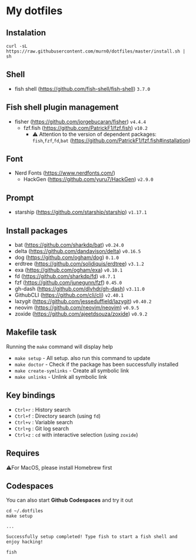 # My dotfiles
## Instalation
```
curl -sL https://raw.githubusercontent.com/murn0/dotfiles/master/install.sh | sh
```
## Shell
- fish shell (https://github.com/fish-shell/fish-shell) `3.7.0`

## Fish shell plugin management
- fisher (https://github.com/jorgebucaran/fisher) `v4.4.4`
    - fzf.fish (https://github.com/PatrickF1/fzf.fish) `v10.2`
        - ⚠️ Attention to the version of dependent packages: `fish`,`fzf`,`fd`,`bat` (https://github.com/PatrickF1/fzf.fish#installation)

## Font
- Nerd Fonts (https://www.nerdfonts.com/)
    - HackGen (https://github.com/yuru7/HackGen) `v2.9.0`

## Prompt
- starship (https://github.com/starship/starship) `v1.17.1`

## Install packages
- bat (https://github.com/sharkdp/bat) `v0.24.0`
- delta (https://github.com/dandavison/delta) `v0.16.5`
- dog (https://github.com/ogham/dog) `0.1.0`
- erdtree (https://github.com/solidiquis/erdtree) `v3.1.2`
- exa (https://github.com/ogham/exa) `v0.10.1`
- fd (https://github.com/sharkdp/fd) `v8.7.1`
- fzf (https://github.com/junegunn/fzf) `0.45.0`
- gh-dash (https://github.com/dlvhdr/gh-dash) `v3.11.0`
- GithubCLI (https://github.com/cli/cli) `v2.40.1`
- lazygit (https://github.com/jesseduffield/lazygit) `v0.40.2`
- neovim (https://github.com/neovim/neovim) `v0.9.5`
- zoxide (https://github.com/ajeetdsouza/zoxide) `v0.9.2`

## Makefile task
Running the `make` command will display help
- `make setup` - All setup. also run this command to update
- `make doctor` - Check if the package has been successfully installed
- `make create-symlinks` - Create all symbolic link
- `make unlinks` - Unlink all symbolic link

## Key bindings
- `Ctrl+r` : History search
- `Ctrl+f` : Directory search (using `fd`)
- `Ctrl+v` : Variable search
- `Ctrl+g` : Git log search
- `Ctrl+z` : `cd` with interactive selection (using `zoxide`)

## Requires
⚠️For MacOS, please install Homebrew first

## Codespaces
You can also start **Github Codespaces** and try it out
```
cd ~/.dotfiles
make setup

...

Successfully setup completed! Type fish to start a fish shell and enjoy hacking!

fish
```